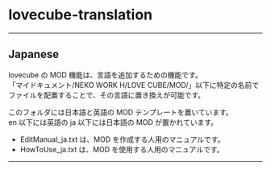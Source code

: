 # lovecube-translation

---
## Japanese

lovecube の MOD 機能は、言語を追加するための機能です。  
「マイドキュメント/NEKO WORK H/LOVE CUBE/MOD/」以下に特定の名前でファイルを配置することで、その言語に置き換えが可能です。

このフォルダには日本語と英語の MOD テンプレートを置いています。  
en 以下には英語の ja 以下には日本語の MOD が置かれています。

* EditManual_ja.txt は、MOD を作成する人用のマニュアルです。
* HowToUse_ja.txt は、MOD を使用する人用のマニュアルです。

---

